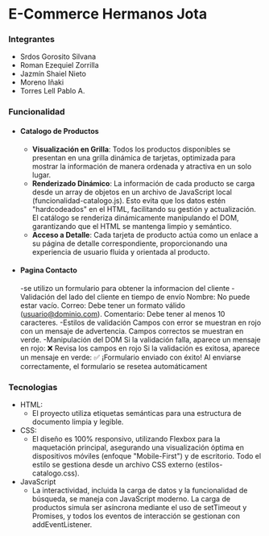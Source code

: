 ﻿# E-Commerce Hermanos Jota
### Integrantes
 - Srdos Gorosito Silvana
 - Roman Ezequiel Zorrilla
 - Jazmín Shaiel Nieto
 - Moreno Iñaki
 - Torres Lell Pablo A.
 
### Funcionalidad

 - #### Catalogo de Productos
    - **Visualización en Grilla**: Todos los productos disponibles se presentan en una grilla dinámica de tarjetas, optimizada para mostrar la información de manera ordenada y atractiva en un solo lugar.
    - **Renderizado Dinámico**: La información de cada producto se carga desde un array de objetos en un archivo de JavaScript local (funcionalidad-catalogo.js). Esto evita que los datos estén "hardcodeados" en el HTML, facilitando su gestión y actualización. El catálogo se renderiza dinámicamente manipulando el DOM, garantizando que el HTML se mantenga limpio y semántico.
    - **Acceso a Detalle**: Cada tarjeta de producto actúa como un enlace a su página de detalle correspondiente, proporcionando una experiencia de usuario fluida y orientada al producto.

- #### Pagina Contacto
   -se utilizo un formulario para obtener la informacion del cliente
   -Validación del lado del cliente en tiempo de envío
      Nombre: No puede estar vacío.
      Correo: Debe tener un formato válido (usuario@dominio.com).
      Comentario: Debe tener al menos 10 caracteres.
   -Estilos de validación
      Campos con error se muestran en rojo con un mensaje de advertencia.
      Campos correctos se muestran en verde.
   -Manipulación del DOM
      Si la validación falla, aparece un mensaje en rojo:
      ❌ Revisa los campos en rojo
      Si la validación es exitosa, aparece un mensaje en verde:
      ✅ ¡Formulario enviado con éxito!
      Al enviarse correctamente, el formulario se resetea automáticament
### Tecnologias
 - HTML:
    -  El proyecto utiliza etiquetas semánticas para una estructura de documento limpia y legible.
 - CSS:
    - El diseño es 100% responsivo, utilizando Flexbox para la maquetación principal, asegurando una visualización óptima en dispositivos móviles (enfoque "Mobile-First") y de escritorio. Todo el estilo se gestiona desde un archivo CSS externo (estilos-catalogo.css).
 - JavaScript
    - La interactividad, incluida la carga de datos y la funcionalidad de búsqueda, se maneja con JavaScript moderno. La carga de productos simula ser asíncrona mediante el uso de setTimeout y Promises, y todos los eventos de interacción se gestionan con addEventListener.




